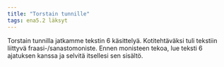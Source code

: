 ```yaml
---
title: "Torstain tunnille"
tags: ena5.2 läksyt
---
```


Torstain tunnilla jatkamme tekstin 6 käsittelyä. Kotitehtäväksi tuli tekstiin liittyvä fraasi-/sanastomoniste. Ennen monisteen tekoa, lue teksti 6 ajatuksen kanssa ja selvitä itsellesi sen sisältö. 
